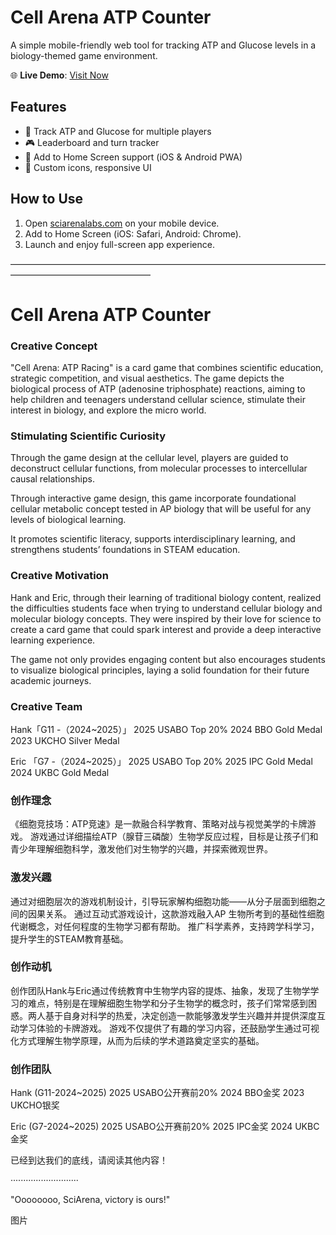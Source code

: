 # Cell Arena ATP Counter

A simple mobile-friendly web tool for tracking ATP and Glucose levels in a biology-themed game environment.

🌐 **Live Demo**: [Visit Now](https://sciarenalabs.com)

## Features

- 🔋 Track ATP and Glucose for multiple players
- 🎮 Leaderboard and turn tracker
- 📱 Add to Home Screen support (iOS & Android PWA)
- 🎨 Custom icons, responsive UI

## How to Use

1. Open [sciarenalabs.com](https://sciarenalabs.com) on your mobile device.
2. Add to Home Screen (iOS: Safari, Android: Chrome).
3. Launch and enjoy full-screen app experience.

————————————————————————————————————————————————————

# Cell Arena ATP Counter

### Creative Concept 
"Cell Arena: ATP Racing" is a card game that combines scientific education, strategic competition, and visual aesthetics. The game depicts the biological process of ATP (adenosine triphosphate) reactions, aiming to help children and teenagers understand cellular science, stimulate their interest in biology, and explore the micro world.

 ### Stimulating Scientific Curiosity 

Through the game design at the cellular level, players are guided to deconstruct cellular functions, from molecular processes to intercellular causal relationships.

Through interactive game design, this game incorporate foundational cellular metabolic concept tested in AP biology that will be useful for any levels of biological learning.

It promotes scientific literacy, supports interdisciplinary learning, and strengthens students’ foundations in STEAM education.

### Creative Motivation  

Hank and Eric, through their learning of traditional biology content, realized the difficulties students face when trying to understand cellular biology and molecular biology concepts. They were inspired by their love for science to create a card game that could spark interest and provide a deep interactive learning experience.

The game not only provides engaging content but also encourages students to visualize biological principles, laying a solid foundation for their future academic journeys.

### Creative Team 

Hank「G11 -（2024~2025）」
2025 USABO Top 20%
2024 BBO Gold Medal
2023 UKCHO Silver Medal

Eric 「G7 -（2024~2025）」
2025 USABO Top 20%
2025 IPC Gold Medal
2024 UKBC Gold Medal
 
 ### 创作理念 
《细胞竞技场：ATP竞速》是一款融合科学教育、策略对战与视觉美学的卡牌游戏。
游戏通过详细描绘ATP（腺苷三磷酸）生物学反应过程，目标是让孩子们和青少年理解细胞科学，激发他们对生物学的兴趣，并探索微观世界。

### 激发兴趣 
通过对细胞层次的游戏机制设计，引导玩家解构细胞功能——从分子层面到细胞之间的因果关系。
通过互动式游戏设计，这款游戏融入AP 生物所考到的基础性细胞代谢概念，对任何程度的生物学习都有帮助。
推广科学素养，支持跨学科学习，提升学生的STEAM教育基础。
 
### 创作动机 
创作团队Hank与Eric通过传统教育中生物学内容的提炼、抽象，发现了生物学学习的难点，特别是在理解细胞生物学和分子生物学的概念时，孩子们常常感到困惑。两人基于自身对科学的热爱，决定创造一款能够激发学生兴趣并并提供深度互动学习体验的卡牌游戏。
游戏不仅提供了有趣的学习内容，还鼓励学生通过可视化方式理解生物学原理，从而为后续的学术道路奠定坚实的基础。

### 创作团队 
Hank (G11-2024~2025)
2025 USABO公开赛前20%
2024 BBO金奖
2023 UKCHO银奖

Eric (G7-2024~2025)
2025 USABO公开赛前20%
2025 IPC金奖
2024 UKBC金奖





已经到达我们的底线，请阅读其他内容！

···························

"Oooooooo, SciArena, victory is ours!"

图片
